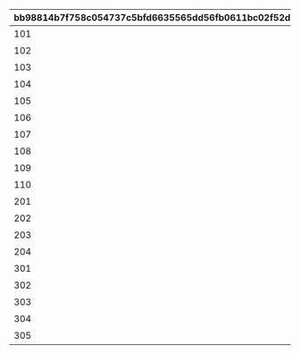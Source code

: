 |bb98814b7f758c054737c5bfd6635565dd56fb0611bc02f52dc951a86a9edfd3|49ff12c7b2221c4040dbea7edac933ee446ccb0474d1d1901784bfa0a7f03609|881c1ebaed911cf89e4a48593cc35ef4680b81e3fcab98d1cc3b9b593eafd7d2|ef5657da01e402d848fb269c809d04f78d92502bca5cd613feda7f2e62f4ec03|fd58fcaa0c04af1b54f343b95f53a37995bfe63cc9a1c41b78023b99ad448beb|
| --- | --- | --- | --- | --- |
|101|red|#D23232|片手剣|90009|
|102|red|#D23232|両手剣|90009|
|103|red|#D23232|短剣|90009|
|104|red|#D23232|槍|90009|
|105|red|#D23232|斧|90009|
|106|red|#D23232|弓|90009|
|107|red|#D23232|拳|90009|
|108|red|#D23232|盾|90009|
|109|red|#D23232|杖|90009|
|110|red|#D23232|本|90009|
|201|blue|#476FD8|服|90010|
|202|blue|#476FD8|鎧|90010|
|203|blue|#476FD8|白ローブ|90010|
|204|blue|#476FD8|黒ローブ|90010|
|301|yellow|#E5681E|指輪|90011|
|302|yellow|#E5681E|腕輪|90011|
|303|yellow|#E5681E|ネックレス|90011|
|304|yellow|#E5681E|宝珠|90011|
|305|yellow|#E5681E|イヤリング|90011|